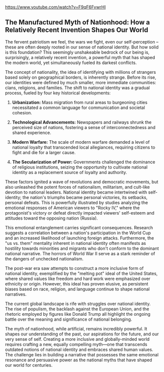 https://www.youtube.com/watch?v=F9qF6FvwrHI

## The Manufactured Myth of Nationhood: How a Relatively Recent Invention Shapes Our World

The fervent patriotism we feel, the wars we fight, even our self-perception – these are often deeply rooted in our sense of national identity. But how solid is this foundation?  This seemingly unshakeable bedrock of our being is, surprisingly, a relatively recent invention, a powerful myth that has shaped the modern world, yet simultaneously fueled its darkest conflicts.

The concept of nationality, the idea of identifying with millions of strangers based solely on geographical borders, is inherently strange.  Before its rise, our identities were defined by much smaller, more immediate communities: clans, religions, and families.  The shift to national identity was a gradual process, fueled by four key historical developments:

1. **Urbanization:** Mass migration from rural areas to burgeoning cities necessitated a common language for communication and societal cohesion.

2. **Technological Advancements:** Newspapers and railways shrunk the perceived size of nations, fostering a sense of interconnectedness and shared experience.

3. **Modern Warfare:**  The scale of modern warfare demanded a level of national loyalty that transcended local allegiances, requiring citizens to fight and die for a larger cause.

4. **The Secularization of Power:** Governments challenged the dominance of religious institutions, seizing the opportunity to cultivate national identity as a replacement source of loyalty and authority.

These factors ignited a wave of revolutions and democratic movements, but also unleashed the potent forces of nationalism, militarism, and cult-like devotion to national leaders.  National identity became intertwined with self-identity; the nation's triumphs became personal victories, its setbacks, personal defeats.  This is powerfully illustrated by studies analyzing the emotional responses of American viewers to "Rocky IV," where the protagonist's victory or defeat directly impacted viewers' self-esteem and attitudes toward the opposing nation (Russia).

This emotional entanglement carries significant consequences.  Research suggests a correlation between a nation's participation in the World Cup and an increased likelihood of launching foreign attacks.  Furthermore, the "us vs. them" mentality inherent in national identity often manifests as hostility towards minorities and migrants who don't conform to the dominant national narrative.  The horrors of World War II serve as a stark reminder of the dangers of unchecked nationalism.

The post-war era saw attempts to construct a more inclusive form of national identity, exemplified by the "melting pot" ideal of the United States, where shared values like freedom and hard work were emphasized over ethnicity or origin.  However, this ideal has proven elusive, as persistent biases based on race, religion, and language continue to shape national narratives.

The current global landscape is rife with struggles over national identity.  The rise of populism, the backlash against the European Union, and the rhetoric employed by figures like Donald Trump all highlight the ongoing battle over the meaning and significance of national belonging.

The myth of nationhood, while artificial, remains incredibly powerful.  It shapes our understanding of the past, our aspirations for the future, and our very sense of self.  Creating a more inclusive and globally-minded world requires crafting a new, equally compelling myth—one that transcends outdated notions of national identity and embraces shared human values.  The challenge lies in building a narrative that possesses the same emotional resonance and persuasive power as the national myths that have shaped our world for centuries.
